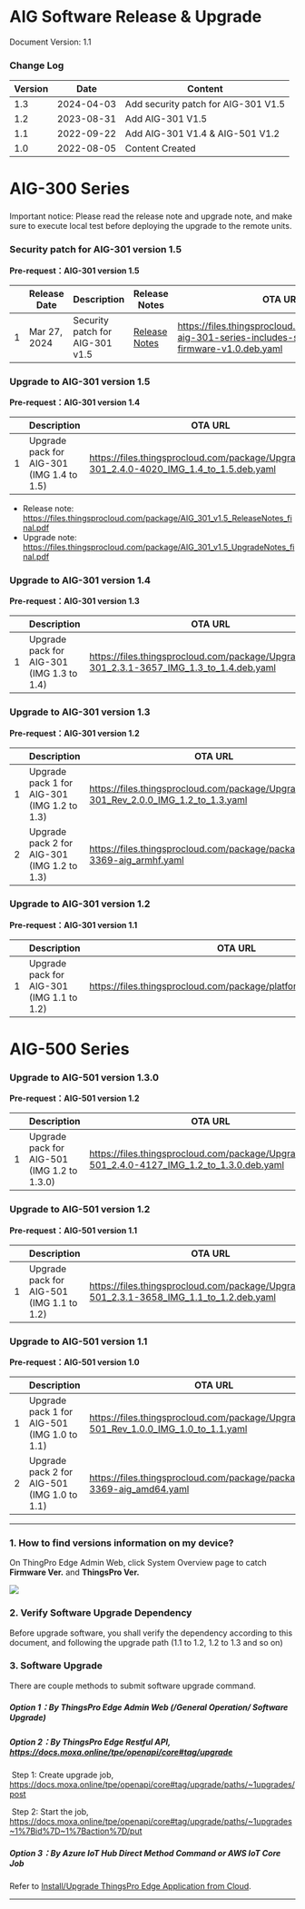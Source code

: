 # AIG Software Release & Upgrade

Document Version: 1.1

### Change Log

| Version | Date       | Content                         |
| ------- | ---------- | ------------------------------- |
| 1.3     | 2024-04-03 | Add security patch for AIG-301 V1.5 |
| 1.2     | 2023-08-31 | Add AIG-301 V1.5                |
| 1.1     | 2022-09-22 | Add AIG-301 V1.4 & AIG-501 V1.2 |
| 1.0     | 2022-08-05 | Content Created                 |

# AIG-300 Series

### 

Important notice: Please read the release note and upgrade note, and make sure to execute local test before deploying the upgrade to the remote units.

### Security patch for AIG-301 version 1.5

**Pre-request：AIG-301 version 1.5**

|      | Release Date | Description                                 | Release Notes | OTA URL                                                      |
| ---- | ------------ | ------------------------------------------- | ------------- | ------------------------------------------------------------ |
| 1    | Mar 27, 2024 | Security patch for AIG-301 v1.5 | [Release Notes](https://moxa-srs-prod-0-website-files-content.s3.us-west-2.amazonaws.com/package/S000001842/AIG-301+Series_moxa-aig-301-series-security-patch-firmware-v1.5.1.deb_Software+Release+History.pdf) | https://files.thingsprocloud.com/package/moxa-aig-301-series-includes-security-patch-firmware-v1.0.deb.yaml |

### Upgrade to AIG-301 version 1.5

**Pre-request：AIG-301 version 1.4**

|      | Description                                 | OTA URL                                                      |
| ---- | ------------------------------------------- | ------------------------------------------------------------ |
| 1    | Upgrade pack for AIG-301 (IMG 1.4 to 1.5) | https://files.thingsprocloud.com/package/Upgrade_AIG-301_2.4.0-4020_IMG_1.4_to_1.5.deb.yaml |

- Release note: https://files.thingsprocloud.com/package/AIG_301_v1.5_ReleaseNotes_final.pdf
- Upgrade note: https://files.thingsprocloud.com/package/AIG_301_v1.5_UpgradeNotes_final.pdf

### Upgrade to AIG-301 version 1.4

**Pre-request：AIG-301 version 1.3**

|      | Description                                 | OTA URL                                                      |
| ---- | ------------------------------------------- | ------------------------------------------------------------ |
| 1    | Upgrade pack for AIG-301 (IMG 1.3 to 1.4) | https://files.thingsprocloud.com/package/Upgrade_AIG-301_2.3.1-3657_IMG_1.3_to_1.4.deb.yaml |


### Upgrade to AIG-301 version 1.3

**Pre-request：AIG-301 version 1.2**

|      | Description                                 | OTA URL                                                      |
| ---- | ------------------------------------------- | ------------------------------------------------------------ |
| 1    | Upgrade pack 1 for AIG-301 (IMG 1.2 to 1.3) | https://files.thingsprocloud.com/package/Upgrade_AIG-301_Rev_2.0.0_IMG_1.2_to_1.3.yaml |
| 2    | Upgrade pack 2 for AIG-301 (IMG 1.2 to 1.3) | https://files.thingsprocloud.com/package/package_2.2.1-3369-aig_armhf.yaml |



### Upgrade to AIG-301 version 1.2

**Pre-request：AIG-301 version 1.1**

|      | Description                               | OTA URL                                                      |
| ---- | ----------------------------------------- | ------------------------------------------------------------ |
| 1    | Upgrade pack for AIG-301 (IMG 1.1 to 1.2) | https://files.thingsprocloud.com/package/platform_2.2.0_armhf.yaml |



# AIG-500 Series

### Upgrade to AIG-501 version 1.3.0

**Pre-request：AIG-501 version 1.2**

|      | Description                                 | OTA URL                                                      |
| ---- | ------------------------------------------- | ------------------------------------------------------------ |
| 1    | Upgrade pack for AIG-501 (IMG 1.2 to 1.3.0) | https://files.thingsprocloud.com/package/Upgrade_AIG-501_2.4.0-4127_IMG_1.2_to_1.3.0.deb.yaml |

### Upgrade to AIG-501 version 1.2

**Pre-request：AIG-501 version 1.1**

|      | Description                                 | OTA URL                                                      |
| ---- | ------------------------------------------- | ------------------------------------------------------------ |
| 1    | Upgrade pack for AIG-501 (IMG 1.1 to 1.2) | https://files.thingsprocloud.com/package/Upgrade_AIG-501_2.3.1-3658_IMG_1.1_to_1.2.deb.yaml |


### Upgrade to AIG-501 version 1.1

**Pre-request：AIG-501 version 1.0**

|      | Description                                 | OTA URL                                                      |
| ---- | ------------------------------------------- | ------------------------------------------------------------ |
| 1    | Upgrade pack 1 for AIG-501 (IMG 1.0 to 1.1) | https://files.thingsprocloud.com/package/Upgrade_AIG-501_Rev_1.0.0_IMG_1.0_to_1.1.yaml |
| 2    | Upgrade pack 2 for AIG-501 (IMG 1.0 to 1.1) | https://files.thingsprocloud.com/package/package_2.2.1-3369-aig_amd64.yaml |



------



### 1. How to find versions information on my device?

On ThingPro Edge Admin Web, click System Overview page to catch **Firmware Ver.** and **ThingsPro Ver.** 

![](https://docs.moxa.online/assets/images/Overview_2-b2178d4fd6a59c227b49812cbbb00f18.png)



### 2. Verify Software Upgrade Dependency

Before upgrade software, you shall verify the dependency according to this document, and following the upgrade path (1.1 to 1.2, 1.2 to 1.3 and so on)



### 3. Software Upgrade

There are couple methods to submit software upgrade command.

##### Option 1：By ThingsPro Edge Admin Web (/General Operation/ Software Upgrade)

##### Option 2：By ThingsPro Edge Restful API, https://docs.moxa.online/tpe/openapi/core#tag/upgrade

​	Step 1: Create upgrade job, https://docs.moxa.online/tpe/openapi/core#tag/upgrade/paths/~1upgrades/post

​	Step 2: Start the job, https://docs.moxa.online/tpe/openapi/core#tag/upgrade/paths/~1upgrades~1%7Bid%7D~1%7Baction%7D/put

##### Option 3：By Azure IoT Hub Direct Method Command or AWS IoT Core Job
Refer to <a href="https://github.com/TPE-TIGER/AIG301-501-Technical-Document/blob/main/documents/Install-Upgrade%20ThingsPro%20Edge%20Application%20from%20Cloud.md">Install/Upgrade ThingsPro Edge Application from Cloud</a>.



------



